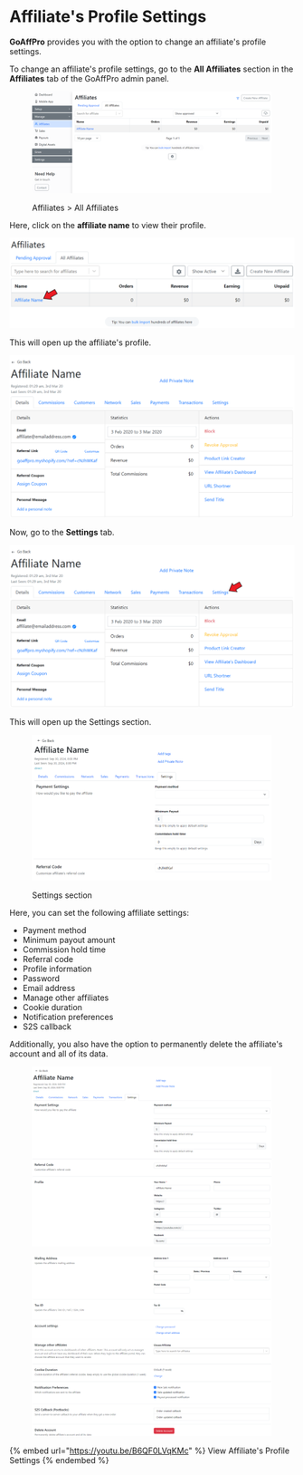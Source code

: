 # Affiliate's Profile Settings

**GoAffPro** provides you with the option to change an affiliate's profile settings.

To change an affiliate's profile settings, go to the **All Affiliates** section in the **Affiliates** tab of the GoAffPro admin panel.

<figure><img src="../../../.gitbook/assets/image (3520).png" alt=""><figcaption><p>Affiliates > All Affiliates</p></figcaption></figure>

Here, click on the **affiliate name** to view their profile.

![Click on the affiliate's name](<../../../.gitbook/assets/Annotation 2020-03-03 013129.png>)

This will open up the affiliate's profile.

![Affiliate Profile](<../../../.gitbook/assets/Annotation 2020-03-03 013817 (1).png>)

Now, go to the **Settings** tab.

![Settings tab](<../../../.gitbook/assets/Annotation 2020-03-03 013817 (2).png>)

This will open up the Settings section.

<figure><img src="../../../.gitbook/assets/image (3614).png" alt=""><figcaption><p>Settings section</p></figcaption></figure>

Here, you can set the following affiliate settings:

* Payment method
* Minimum payout amount
* Commission hold time
* Referral code
* Profile information
* Password&#x20;
* Email address
* Manage other affiliates
* Cookie duration
* Notification preferences
* S2S callback

Additionally, you also have the option to permanently delete the affiliate's account and all of its data.

<figure><img src="../../../.gitbook/assets/image (3615).png" alt=""><figcaption></figcaption></figure>

<figure><img src="../../../.gitbook/assets/image (3616).png" alt=""><figcaption></figcaption></figure>

{% embed url="https://youtu.be/B6QF0LVqKMc" %}
View Affiliate's Profile Settings
{% endembed %}
